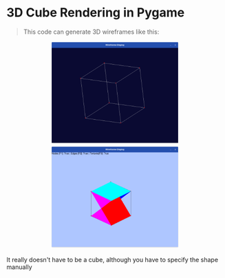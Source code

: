# 3D Cube Rendering in Pygame
> This code can generate 3D wireframes like this:

<div style='text-align: center;' align='center'>
    <img style='max-width: 300px;' src='sample.png'/>
</div>

<div style='text-align: center;' align='center'>
    <img style='max-width: 300px;' src='sample2.png'/>
</div>

It really doesn't have to be a cube, although you have to specify the shape manually
